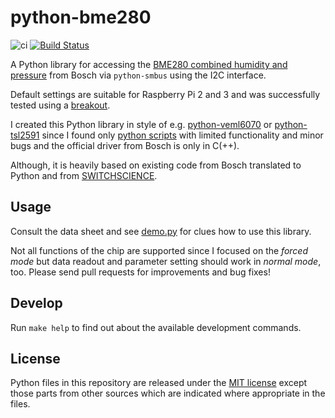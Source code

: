 # python-bme280

![ci](https://github.com/cmur2/python-bme280/workflows/ci/badge.svg?branch=master) [![Build Status](https://travis-ci.com/cmur2/python-bme280.svg?branch=master)](https://travis-ci.com/cmur2/python-bme280)

A Python library for accessing the [BME280 combined humidity and pressure](https://ae-bst.resource.bosch.com/media/_tech/media/datasheets/BST-BME280_DS001-11.pdf) from Bosch via `python-smbus` using the I2C interface.

Default settings are suitable for Raspberry Pi 2 and 3 and was successfully tested using a [breakout](https://github.com/watterott/BME280-Breakout).

I created this Python library in style of e.g. [python-veml6070](https://github.com/cmur2/python-veml6070) or [python-tsl2591](https://github.com/maxlklaxl/python-tsl2591) since I found only [python scripts](https://github.com/SWITCHSCIENCE/BME280) with limited functionality and minor bugs and the official driver from Bosch is only in C(++).

Although, it is heavily based on existing code from Bosch translated to Python and from [SWITCHSCIENCE](https://github.com/SWITCHSCIENCE/BME280).

## Usage

Consult the data sheet and see [demo.py](demo.py) for clues how to use this library.

Not all functions of the chip are supported since I focused on the *forced mode* but data readout and parameter setting should work in *normal mode*, too. Please send pull requests for improvements and bug fixes!

## Develop

Run `make help` to find out about the available development commands.

## License

Python files in this repository are released under the [MIT license](LICENSE) except those parts from other sources which are indicated where appropriate in the files.
